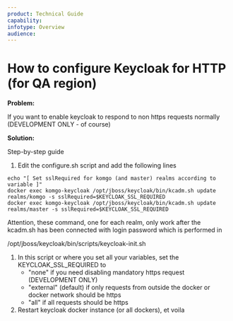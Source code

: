 ```yaml
---
product: Technical Guide
capability:
infotype: Overview
audience:
---
```


# How to configure Keycloak for HTTP \(for QA region\)

**Problem:**

If you want to enable keycloak to respond to non https requests normally (DEVELOPMENT ONLY - of course)

**Solution:**

Step-by-step guide



1.  Edit the configure.sh script and add the following lines

```
echo "[ Set sslRequired for komgo (and master) realms according to variable ]"
docker exec komgo-keycloak /opt/jboss/keycloak/bin/kcadm.sh update realms/komgo -s sslRequired=$KEYCLOAK_SSL_REQUIRED
docker exec komgo-keycloak /opt/jboss/keycloak/bin/kcadm.sh update realms/master -s sslRequired=$KEYCLOAK_SSL_REQUIRED
```



Attention, these command, one for each realm, only work after the kcadm.sh has been connected with login password which is performed in 

/opt/jboss/keycloak/bin/scripts/keycloak-init.sh



1.  In this script or where you set all your variables, set the KEYCLOAK_SSL_REQUIRED to 
    * "none" if you need disabling mandatory https request (DEVELOPMENT ONLY)
    * "external" (default) if only requests from outside the docker or docker network should be https
    * "all" if all requests should be https 
1.  Restart keycloak docker instance (or all dockers), et voila

